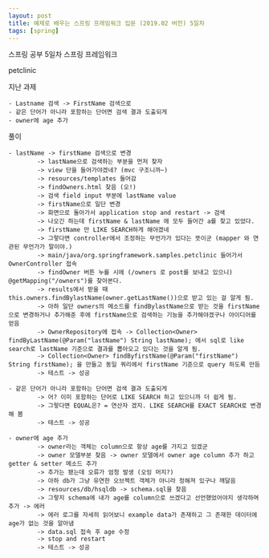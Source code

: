 ```yaml
---
layout: post
title: 예제로 배우는 스프링 프레임워크 입문 (2019.02 버전) 5일차
tags: [spring]
---
```


스프링 공부 5일차 스프링 프레임워크 

 petclinic

지난 과제 

    - Lastname 검색 -> FirstName 검색으로
    - 같은 단어가 아니라 포함하는 단어면 검색 결과 도출되게
    - owner에 age 추가

풀이 

    - lastName -> firstName 검색으로 변경  
            -> lastName으로 검색하는 부분을 먼저 찾자  
            -> view 단을 들어가야겠네? (mvc 구조니까~)  
            -> resources/templates 들어감  
            -> findOwners.html 찾음 (오!)  
            -> 검색 field input 부분에 lastName value  
            -> firstName으로 일단 변경  
            -> 화면으로 돌아가서 application stop and restart -> 검색  
            -> 나오긴 하는데 firstName & lastName 에 모두 들어간 a를 찾고 있었다.  
            -> firstName 만 LIKE SEARCH하게 해야겠네 
            -> 그렇다면 controller에서 조정하는 무언가가 있다는 뜻이군 (mapper 와 연관된 무언가가 말이야.) 
            -> main/java/org.springframework.samples.petclinic 들어가서 OwnerController 접속 
            -> findOwner 버튼 누를 시에 (/owners 로 post를 보내고 있으니) @getMapping("/owners")를 찾아본다.  
            -> results에서 받을 때 this.owners.findBylastName(owner.getLastName())으로 받고 있는 걸 알게 됨.  
            -> 아하 일단 owners의 메소드를 findBylastName으로 받는 것을 firstName으로 변경하거나 추가해준 후에 firstName으로 검색하는 기능을 추가해야겠구나 아이디어를 얻음  
            -> OwnerRepository에 접속 -> Collection<Owner> findByLastName(@Param("lastName") String lastName); 에서 sql로 like search로 lastName 기준으로 결과를 뽑아오고 있다는 것을 알게 됨.  
            -> Collection<Owner> findByfirstName(@Param("firstName") String firstName); 을 만들고 동일 쿼리에서 firstName 기준으로 query 하도록 만듬  
            -> 테스트 -> 성공  
    
    - 같은 단어가 아니라 포함하는 단어면 검색 결과 도출되게  
            -> 어? 이미 포함하는 단어로 LIKE SEARCH 하고 있으니까 더 쉽게 됨.  
            -> 그렇다면 EQUAL은? = 연산자 겠지. LIKE SEARCH를 EXACT SEARCH로 변경해 봄  
            -> 테스트 -> 성공  
        
    - owner에 age 추가  
            -> owner라는 객체는 column으로 항상 age를 가지고 있겠군  
            -> owner 모델부분 찾음 -> owner 모델에서 owner age column 추가 하고 getter & setter 메소드 추가  
            -> 추가는 됐는데 오류가 엄청 발생 (오잉 머지?)  
            -> 아하 db가 그냥 유연한 오브젝트 객체가 아니라 정해져 있구나 깨달음  
            -> resources/db/hsqldb -> schema.sql을 찾음  
            -> 그렇지 schema에 내가 age를 column으로 쓰겠다고 선언했었어야지 생각하며 추가 -> 에러  
            -> 에러 로그를 자세히 읽어보니 example data가 존재하고 그 존재한 데이터에 age가 없는 것을 알아냄  
            -> data.sql 접속 후 age 수정  
            -> stop and restart  
            -> 테스트 -> 성공  